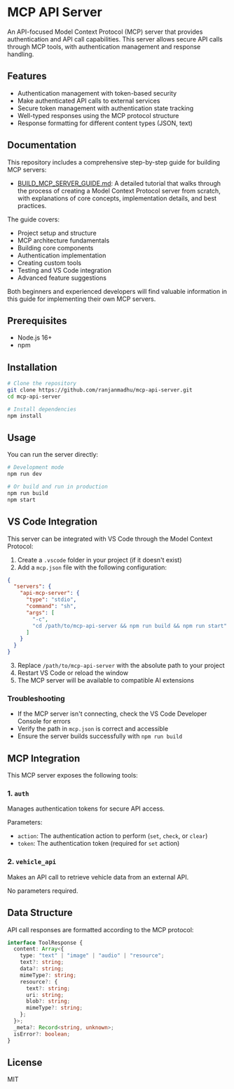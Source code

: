 # MCP API Server

An API-focused Model Context Protocol (MCP) server that provides authentication and API call capabilities. This server allows secure API calls through MCP tools, with authentication management and response handling.

## Features

- Authentication management with token-based security
- Make authenticated API calls to external services
- Secure token management with authentication state tracking
- Well-typed responses using the MCP protocol structure
- Response formatting for different content types (JSON, text)

## Documentation

This repository includes a comprehensive step-by-step guide for building MCP servers:

- [BUILD_MCP_SERVER_GUIDE.md](./BUILD_MCP_SERVER_GUIDE.md): A detailed tutorial that walks through the process of creating a Model Context Protocol server from scratch, with explanations of core concepts, implementation details, and best practices.

The guide covers:
- Project setup and structure
- MCP architecture fundamentals
- Building core components
- Authentication implementation
- Creating custom tools
- Testing and VS Code integration
- Advanced feature suggestions

Both beginners and experienced developers will find valuable information in this guide for implementing their own MCP servers.

## Prerequisites

- Node.js 16+
- npm

## Installation

```bash
# Clone the repository
git clone https://github.com/ranjanmadhu/mcp-api-server.git
cd mcp-api-server

# Install dependencies
npm install
```

## Usage

You can run the server directly:

```bash
# Development mode
npm run dev

# Or build and run in production
npm run build
npm start
```

## VS Code Integration

This server can be integrated with VS Code through the Model Context Protocol:

1. Create a `.vscode` folder in your project (if it doesn't exist)
2. Add a `mcp.json` file with the following configuration:

```json
{
  "servers": {
    "api-mcp-server": {
      "type": "stdio",
      "command": "sh",
      "args": [
        "-c",
        "cd /path/to/mcp-api-server && npm run build && npm run start"
      ]
    }
  }
}
```

3. Replace `/path/to/mcp-api-server` with the absolute path to your project
4. Restart VS Code or reload the window
5. The MCP server will be available to compatible AI extensions

### Troubleshooting

- If the MCP server isn't connecting, check the VS Code Developer Console for errors
- Verify the path in `mcp.json` is correct and accessible
- Ensure the server builds successfully with `npm run build`

## MCP Integration

This MCP server exposes the following tools:

### 1. `auth`

Manages authentication tokens for secure API access.

Parameters:
- `action`: The authentication action to perform (`set`, `check`, or `clear`)
- `token`: The authentication token (required for `set` action)

### 2. `vehicle_api`

Makes an API call to retrieve vehicle data from an external API.

No parameters required.

## Data Structure

API call responses are formatted according to the MCP protocol:

```typescript
interface ToolResponse {
  content: Array<{
    type: "text" | "image" | "audio" | "resource";
    text?: string;
    data?: string;
    mimeType?: string;
    resource?: {
      text?: string;
      uri: string;
      blob?: string;
      mimeType?: string;
    };
  }>;
  _meta?: Record<string, unknown>;
  isError?: boolean;
}
```

## License

MIT